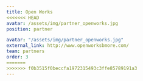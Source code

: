 ```yaml
---
title: Open Works
<<<<<<< HEAD
avatar: /assets/img/partner_openworks.jpg
position: partner

avatar: "/assets/img/partner_openworks.jpg"
external_link: http://www.openworksbmore.com/
team: partners
order: 3
=======
>>>>>>> f0b3515f0beccfa1972315493c3ffe85789191a3
---
```

